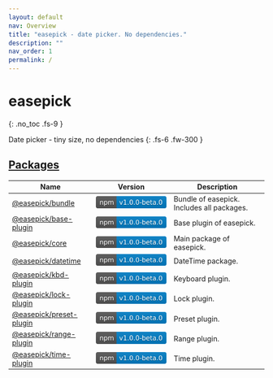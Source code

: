 ```yaml
---
layout: default
nav: Overview
title: "easepick - date picker. No dependencies."
description: ""
nav_order: 1
permalink: /
---
```


# easepick
{: .no_toc .fs-9 }

Date picker - tiny size, no dependencies
{: .fs-6 .fw-300 }

<div style="text-align: center; font-size: 25px; display: block; margin-bottom: 15px;">
  <div id="index-demo" class="demo-wrapper" data-cfg="index"></div>
</div>

## [Packages](/packages)

| Name | Version | Description |
| --- | :---: | --- |
| [@easepick/bundle](/packages/bundle)  | ![](/assets/images/badge.svg) | Bundle of easepick. Includes all packages.
| [@easepick/base-plugin](/packages/base-plugin)  | ![](/assets/images/badge.svg) | Base plugin of easepick.
| [@easepick/core](/packages/core)  | ![](/assets/images/badge.svg) | Main package of easepick.
| [@easepick/datetime](/packages/datetime)  | ![](/assets/images/badge.svg) | DateTime package.
| [@easepick/kbd-plugin](/packages/kbd-plugin)  | ![](/assets/images/badge.svg) | Keyboard plugin.
| [@easepick/lock-plugin](/packages/lock-plugin)  | ![](/assets/images/badge.svg) | Lock plugin.
| [@easepick/preset-plugin](/packages/preset-plugin)  | ![](/assets/images/badge.svg) | Preset plugin.
| [@easepick/range-plugin](/packages/range-plugin)  | ![](/assets/images/badge.svg) | Range plugin.
| [@easepick/time-plugin](/packages/time-plugin)  | ![](/assets/images/badge.svg) | Time plugin.